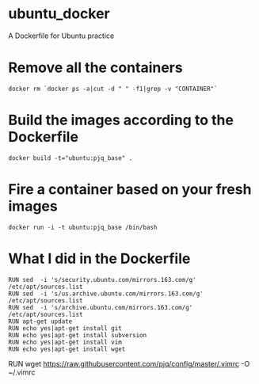 ubuntu_docker
=============

A Dockerfile for Ubuntu practice

Remove all the containers
============
```
docker rm `docker ps -a|cut -d " " -f1|grep -v "CONTAINER"`
```
Build the images according to the Dockerfile
===========
```
docker build -t="ubuntu:pjq_base" .
```

Fire a container based on your fresh images
===========
```
docker run -i -t ubuntu:pjq_base /bin/bash
```

What I did in the Dockerfile
===========
```
RUN sed  -i 's/security.ubuntu.com/mirrors.163.com/g'   /etc/apt/sources.list
RUN sed  -i 's/us.archive.ubuntu.com/mirrors.163.com/g'  /etc/apt/sources.list
RUN sed  -i 's/archive.ubuntu.com/mirrors.163.com/g'  /etc/apt/sources.list
RUN apt-get update
RUN echo yes|apt-get install git
RUN echo yes|apt-get install subversion
RUN echo yes|apt-get install vim
RUN echo yes|apt-get install wget
```
RUN wget https://raw.githubusercontent.com/pjq/config/master/.vimrc -O ~/.vimrc 
